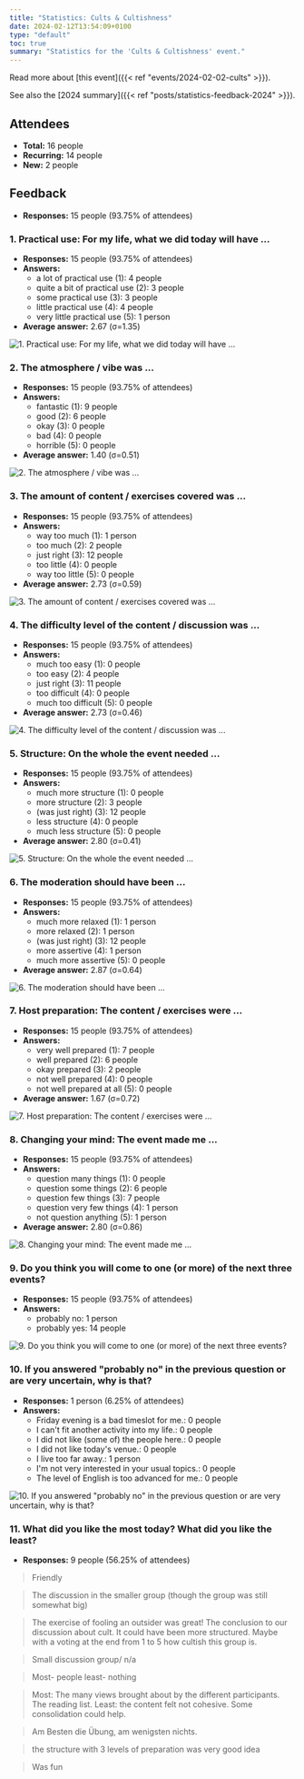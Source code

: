 ```yaml
---
title: "Statistics: Cults & Cultishness"
date: 2024-02-12T13:54:09+0100
type: "default"
toc: true
summary: "Statistics for the 'Cults & Cultishness' event."
---
```


Read more about [this event]({{< ref "events/2024-02-02-cults" >}}).

See also the [2024 summary]({{< ref "posts/statistics-feedback-2024" >}}).

## Attendees

* **Total:** 16 people
* **Recurring:** 14 people
* **New:** 2 people

## Feedback

* **Responses:** 15 people (93.75% of attendees)

### 1. Practical use: For my life, what we did today will have ...

* **Responses:** 15 people (93.75% of attendees)
* **Answers:**
  * a lot of practical use (1): 4 people
  * quite a bit of practical use (2): 3 people
  * some practical use (3): 3 people
  * little practical use (4): 4 people
  * very little practical use (5): 1 person
* **Average answer:** 2.67 (σ=1.35)

![1. Practical use: For my life, what we did today will have ...](./1-practical-use-for-my-life-what-we-did-today-will-have.png)

### 2. The atmosphere / vibe was ...

* **Responses:** 15 people (93.75% of attendees)
* **Answers:**
  * fantastic (1): 9 people
  * good (2): 6 people
  * okay (3): 0 people
  * bad (4): 0 people
  * horrible (5): 0 people
* **Average answer:** 1.40 (σ=0.51)

![2. The atmosphere / vibe was ...](./2-the-atmosphere-vibe-was.png)

### 3. The amount of content / exercises covered was ...

* **Responses:** 15 people (93.75% of attendees)
* **Answers:**
  * way too much (1): 1 person
  * too much (2): 2 people
  * just right (3): 12 people
  * too little (4): 0 people
  * way too little (5): 0 people
* **Average answer:** 2.73 (σ=0.59)

![3. The amount of content / exercises covered was ...](./3-the-amount-of-content-exercises-covered-was.png)

### 4. The difficulty level of the content / discussion was ...

* **Responses:** 15 people (93.75% of attendees)
* **Answers:**
  * much too easy (1): 0 people
  * too easy (2): 4 people
  * just right (3): 11 people
  * too difficult (4): 0 people
  * much too difficult (5): 0 people
* **Average answer:** 2.73 (σ=0.46)

![4. The difficulty level of the content / discussion was ...](./4-the-difficulty-level-of-the-content-discussion-was.png)

### 5. Structure: On the whole the event needed ...

* **Responses:** 15 people (93.75% of attendees)
* **Answers:**
  * much more structure (1): 0 people
  * more structure (2): 3 people
  * (was just right) (3): 12 people
  * less structure (4): 0 people
  * much less structure (5): 0 people
* **Average answer:** 2.80 (σ=0.41)

![5. Structure: On the whole the event needed ...](./5-structure-on-the-whole-the-event-needed.png)

### 6. The moderation should have been ...

* **Responses:** 15 people (93.75% of attendees)
* **Answers:**
  * much more relaxed (1): 1 person
  * more relaxed (2): 1 person
  * (was just right) (3): 12 people
  * more assertive (4): 1 person
  * much more assertive (5): 0 people
* **Average answer:** 2.87 (σ=0.64)

![6. The moderation should have been ...](./6-the-moderation-should-have-been.png)

### 7. Host preparation: The content / exercises were ...

* **Responses:** 15 people (93.75% of attendees)
* **Answers:**
  * very well prepared (1): 7 people
  * well prepared (2): 6 people
  * okay prepared (3): 2 people
  * not well prepared (4): 0 people
  * not well prepared at all (5): 0 people
* **Average answer:** 1.67 (σ=0.72)

![7. Host preparation: The content / exercises were ...](./7-host-preparation-the-content-exercises-were.png)

### 8. Changing your mind: The event made me ...

* **Responses:** 15 people (93.75% of attendees)
* **Answers:**
  * question many things (1): 0 people
  * question some things (2): 6 people
  * question few things (3): 7 people
  * question very few things (4): 1 person
  * not question anything (5): 1 person
* **Average answer:** 2.80 (σ=0.86)

![8. Changing your mind: The event made me ...](./8-changing-your-mind-the-event-made-me.png)

### 9. Do you think you will come to one (or more) of the next three events?

* **Responses:** 15 people (93.75% of attendees)
* **Answers:**
  * probably no: 1 person
  * probably yes: 14 people

![9. Do you think you will come to one (or more) of the next three events?](./9-do-you-think-you-will-come-to-one-or-more-of-the-next-three-events.png)

### 10. If you answered "probably no" in the previous question or are very uncertain, why is that?

* **Responses:** 1 person (6.25% of attendees)
* **Answers:**
  * Friday evening is a bad timeslot for me.: 0 people
  * I can't fit another activity into my life.: 0 people
  * I did not like (some of) the people here.: 0 people
  * I did not like today's venue.: 0 people
  * I live too far away.: 1 person
  * I'm not very interested in your usual topics.: 0 people
  * The level of English is too advanced for me.: 0 people

![10. If you answered "probably no" in the previous question or are very uncertain, why is that?](./10-if-you-answered-probably-no-in-the-previous-question-or-are-very-uncertain-why-is-that.png)

### 11. What did you like the most today? What did you like the least?

* **Responses:** 9 people (56.25% of attendees)

> Friendly

> The discussion in the smaller group (though the group was still somewhat big)

> The exercise of fooling an outsider was great! The conclusion to our discussion about cult. It could have been more structured. Maybe with a voting at the end from 1 to 5 how cultish this group is.

> Small discussion group/ n/a

> Most- people least- nothing

> Most: The many views brought about by the different participants. The reading list.
Least: the content felt not cohesive. Some consolidation could help.

> Am Besten die Übung, am wenigsten nichts.

> the structure with 3 levels of preparation was very good idea

> Was fun
